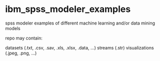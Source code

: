 # ibm_spss_modeler_examples
spss modeler examples of different machine learning and/or data mining models 

repo may contain:

datasets (.txt, .csv, .sav, .xls, .xlsx, .data, ...)
streams (.str)
visualizations (.jpeg, .png, ...)
